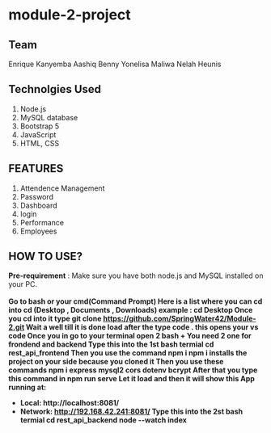 
# module-2-project

## Team

Enrique Kanyemba
Aashiq Benny
Yonelisa Maliwa
Nelah Heunis

## Technolgies Used
  1. Node.js
  2. MySQL database
  3. Bootstrap 5
  4. JavaScript
  5. HTML, CSS
## FEATURES
  1. Attendence Management
  2. Password
  3. Dashboard
  4. login
  5. Performance
  6. Employees

  ## HOW TO USE?
  <b>Pre-requirement</b> : Make sure you have both node.js and MySQL installed on your PC.<br><br>
  <b>Go to bash or your cmd(Command Prompt)
  <b> Here is a list where you can cd into
   cd (Desktop , Documents , Downloads)
   example :   cd Desktop
   <b>Once you cd into it type
     git clone https://github.com/SpringWater42/Module-2.git
     <b>Wait a well till it is done load after the type
         code .
      <b>this opens your vs code
      <b>Once you in go to your terminal open 2 bash +
      <b>You need 2 one for frondend and backend
      <b>Type this into the 1st bash termial
      <b>  cd rest_api_frontend
      <b> Then you use the command
      <b>npm i <b>
      <b>npm i installs the project on your side because you cloned it
      <b>Then you use these commands
      <b>npm i express mysql2 cors dotenv bcrypt
      <b> After that you type this command in
      <b>npm run serve
      <b>Let it load and then it will show this
 <b> App running at:
  - Local:   http://localhost:8081/
  - Network: http://192.168.42.241:8081/  <b>
      <b>Type this into the 2st bash termial
      <b>  cd rest_api_backend
      <b>  node --watch index
